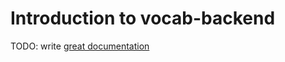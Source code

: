 # Introduction to vocab-backend

TODO: write [great documentation](http://jacobian.org/writing/what-to-write/)
